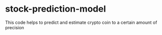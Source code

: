 # stock-prediction-model
This code helps to predict and estimate crypto coin to a certain amount of precision
